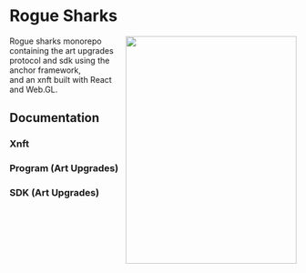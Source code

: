 <h1>Rogue Sharks</h1>
<img src="/xnft/public/assets/re-smol.gif" align="right" width="300" height="400"/>
Rogue sharks monorepo containing the art upgrades protocol and sdk using the anchor framework, <br />
and an xnft built with React and Web.GL.
<br clear="left"/>


## Documentation

### Xnft

### Program (Art Upgrades)

### SDK (Art Upgrades)
